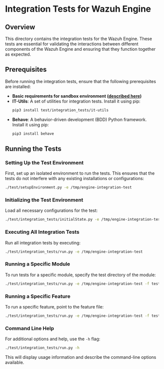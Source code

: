 # Integration Tests for Wazuh Engine

## Overview

This directory contains the integration tests for the Wazuh Engine. These tests are essential for validating the interactions between different components of the Wazuh Engine and ensuring that they function together as expected.

## Prerequisites

Before running the integration tests, ensure that the following prerequisites are installed:

- **Basic requirements for sandbox environment  ([described here](../README.md#prerequisites))**
- **IT-Utils**: A set of utilities for integration tests. Install it using pip:
  ```bash
  pip3 install test/integration_tests/it-utils
  ```
- **Behave**: A behavior-driven development (BDD) Python framework. Install it using pip:
  ```bash
  pip3 install behave
  ```

## Running the Tests



### Setting Up the Test Environment

First, set up an isolated environment to run the tests. This ensures that the tests do not interfere with any existing installations or configurations:

```bash
./test/setupEnvironment.py -e /tmp/engine-integration-test
```

### Initializing the Test Environment

Load all necessary configurations for the test:

```bash
./test/integration_tests/initialState.py -e /tmp/engine-integration-test
```

### Executing All Integration Tests

Run all integration tests by executing:

```bash
./test/integration_tests/run.py -e /tmp/engine-integration-test
```

### Running a Specific Module

To run tests for a specific module, specify the test directory of the module:

```bash
./test/integration_tests/run.py -e /tmp/engine-integration-test -f test/integration_tests/catalog
```

### Running a Specific Feature

To run a specific feature, point to the feature file:

```bash
./test/integration_tests/run.py -e /tmp/engine-integration-test -f test/integration_tests/catalog/features/api.feature
```

### Command Line Help

For additional options and help, use the `-h` flag:

```bash
./test/integration_tests/run.py -h
```

This will display usage information and describe the command-line options available.
